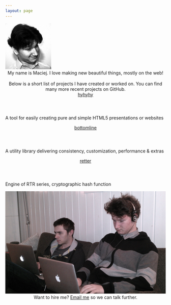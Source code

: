 ```yaml
---
layout: page
---
```


<img class="profile" src="/assets/images/profile.png" style="width:144px;" alt="Author's profile picture" />

<div style="text-align: center;">
	My name is Maciej. I love making new beautiful things, mostly on the web! 
	<br><br>
	Below is a short list of projects I have created or worked on. You can find many more recent projects on GitHub.
</div>

<main class="content post" role="projects">
<article>
    <header><a href="https://github.com/MaciejCzyzewski/hyhyhy">hyhyhy</a></header>
    <p>A tool for easily creating pure and simple HTML5 presentations or websites</p>
</article>
<article>
    <header><a href="https://github.com/MaciejCzyzewski/bottomline">bottomline</a></header>
    <p>A utility library delivering consistency, customization, performance & extras</p>
</article>
<article>
    <header><a href="https://github.com/MaciejCzyzewski/retter">retter</a></header>
    <p>Engine of RTR series, cryptographic hash function</p>
</article>
</main>

<img src="/assets/images/work.jpg" />

<div style="text-align: center;">
	Want to hire me? <a href="mailto:maciejanthonyczyzewski@gmail.com">Email me</a> so we can talk further.
</div>